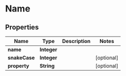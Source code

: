 
# Name

## Properties
Name | Type | Description | Notes
------------ | ------------- | ------------- | -------------
**name** | **Integer** |  | 
**snakeCase** | **Integer** |  |  [optional]
**property** | **String** |  |  [optional]



